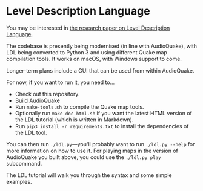 Level Description Language
==========================

You may be interested in [the research paper on Level Description Language](http://hdl.handle.net/2134/4478).

The codebase is presently being modernised (in line with AudioQuake), with LDL being converted to Python 3 and using different Quake map compilation tools. It works on macOS, with Windows support to come.

Longer-term plans include a GUI that can be used from within AudioQuake.

For now, if you want to run it, you need to...

 * Check out this repository.
 * [Build AudioQuake](https://github.com/matatk/agrip/blob/master/audioquake/BUILD.md)
 * Run `make-tools.sh` to compile the Quake map tools.
 * Optionally run `make-doc-html.sh` if you want the latest HTML version of the LDL tutorial (which is written in Markdown).
 * Run `pip3 install -r requirements.txt` to install the dependencies of the LDL tool.

You can then run `./ldl.py`—you'll probably want to run `./ldl.py --help` for more information on how to use it. For playing maps in the version of AudioQuake you built above, you could use the `./ldl.py play` subcommand.

The LDL tutorial will walk you through the syntax and some simple examples.
